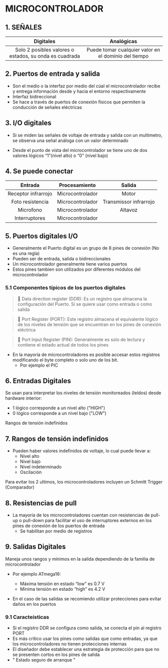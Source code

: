# MICROCONTROLADOR 

## 1. SEÑALES

|                        Digitales                       |                       Analógicas                      |
|:------------------------------------------------------:|:-----------------------------------------------------:|
| Solo 2 posibles valores o estados, su onda es cuadrada | Puede tomar cualquier valor en  el dominio del tiempo |

## 2. Puertos de entrada y salida

- Son el medio o la interfaz por medio del cúal el microcontrolador recibe y entrega información desde y hacia el entorno respectivamente
- Interfaz bidireccional
- Se hace a través de puertos de conexión físicos que permiten la conducción de señales eléctricas

## 3. I/O digitales

- Si se miden las señales de voltaje de entrada y salida con un multímetro, se observa una señal análoga con un valor determinado
  
- Desde el punto de vista del microcontrolador se tiene uno de dos valores lógicos “1”(nivel alto) o “0” (nivel bajo)

## 4. Se puede conectar

|       Entrada       | Procesamiento    |         Salida         |
|:-------------------:|------------------|:----------------------:|
| Receptor infrarrojo | Microcontrolador |         Motor          |
|   Foto resistencia  | Microcontrolador | Transmissor infrarrojo |
|      Microfono      | Microcontrolador |         Altavoz        |
|    Interruptores    | Microcontrolador |                        |

## 5. Puertos digitales I/O

- Generalmente el Puerto digital es un grupo de 8 pines de conexión (No es una regla)
- Pueden ser de entrada, salida o bidireccionales
- Un microcontrolador generalmente tiene varios puertos
- Estos pines tambien son utilizados por diferentes módulos del microcontrolador

### 5.1 Componentes típicos de los puertos digitales

>  🔑 Data direction register (DDR): Es un registro que almacena la configuración del Puerto. Si se quiere usar como entrada o como salida

>  🔑 Port Register (PORT): Este registro almacena el equivalente lógico de los niveles de tensión que se encuentran en los pines de conexión eléctrica

>  🔑 Port Input Register (PIN): Generalmente es solo de lectura y contiene el estado actual de todos los pines

  - En la mayoría de microcontroladores es posible accesar
  estos registros modificando el byte completo o solo uno
  de los bit. 
    - Por ejemplo el PIC

## 6. Entradas Digitales

Se usan para interpretar los niveles de tensión monitoreados (leídos) desde hardware interior: 
  - 1 lógico corresponde a un nivel alto ("HIGH")
  - 0 lógico corresponde a un nivel bajo ("LOW")

Rangos de tensión indefinidos 

## 7. Rangos de tensión indefinidos 

- Pueden haber valores indefinidos de voltaje, lo cual puede llevar a:
  - Nivel alto
  - Nivel bajo
  - Nivel indeterminado
  - Oscilación
    
Para evitar los 2 ultimos, los microcontroladores incluyen un Schmitt Trigger (Comparador)

## 8. Resistencias de pull

- La mayoría de los microcontroladores cuentan con resistencias de pull-up o pull-down para facilitar el uso de interruptores externos en los pines de conexión de los puertos de entrada
  - Se habilitan por medio de registros

## 9. Salidas Digitales

Maneja unos rangos y mínimos en la salida dependiendo de la familia de microcontrolador

- Por ejemplo ATmega16:
  - Máxima tensión en estado “low” es 0.7 V
  - Mínima tensión en estado “high” es 4.2 V

- En el caso de las salidas se recomiendo utilizar protecciones para evitar daños en los puertos

### 9.1 Caracteísticas 

- Si el registro DDR se configura como salida, se conecta el pin al registro PORT
- Es más critico usar los pines como salidas que como entradas, ya que los microcontroladores no tienen protecciones internas
- El diseñador debe establecer una estrategia de protección para que no se presenten cortos en los pines de salida
- " Estado seguro de arranque "
